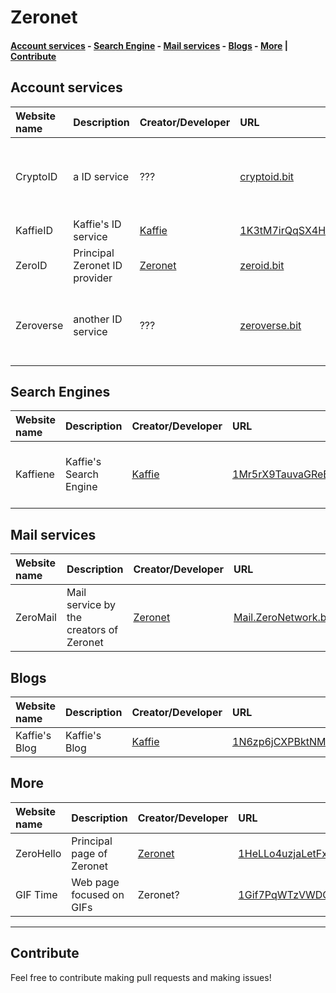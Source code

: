 # Zeronet
#### [Account services](#account-services) - [Search Engine](#search-engines) - [Mail services](#mail-services) - [Blogs](#blogs) - [More](#more) | [Contribute](#contribute)
## Account services
|Website name|Description|Creator/Developer|URL|Alert|
|:-|:-|:-|:-|:-|
|CryptoID|a ID service|???|[cryptoid.bit](http://localhost:43110/cryptoid.bit)|We don't know who made it|
|KaffieID|Kaffie's ID service|[Kaffie](http://localhost:43110/kaffie.bit)|[1K3tM7irQqSX4Hx3JvNgkimkQzY6jPtBfz](http://localhost:43110/1K3tM7irQqSX4Hx3JvNgkimkQzY6jPtBfz)||
|ZeroID|Principal Zeronet ID provider|[Zeronet](https://zeronet.io)|[zeroid.bit](http://localhost:43110/zeroid.bit)||
|Zeroverse|another ID service|???|[zeroverse.bit](http://localhost:43110/zeroverse.bit)|We don't know who made it|
## Search Engines
|Website name|Description|Creator/Developer|URL|Alert|
|:-|:-|:-|:-|:-|
|Kaffiene|Kaffie's Search Engine|[Kaffie](http://localhost:43110/kaffie.bit)|[1Mr5rX9TauvaGReB4RjCaE6D37FJQaY5Ba](http://localhost:43110/1Mr5rX9TauvaGReB4RjCaE6D37FJQaY5Ba)|Results could have porn websites|
## Mail services
|Website name|Description|Creator/Developer|URL|Alert|
|:-|:-|:-|:-|:-|
|ZeroMail|Mail service by the creators of Zeronet|[Zeronet](https://zeronet.io)|[Mail.ZeroNetwork.bit](http://localhost:43110/Mail.ZeroNetwork.bit)||
## Blogs
|Website name|Description|Creator/Developer|URL|Alert|
|:-|:-|:-|:-|:-|
|Kaffie's Blog|Kaffie's Blog|[Kaffie](http://localhost:43110/kaffie.bit)|[1N6zp6jCXPBktNMPfe7UJBpQGyfCq7k2M8](http://localhost:43110/1N6zp6jCXPBktNMPfe7UJBpQGyfCq7k2M8)||
## More
|Website name|Description|Creator/Developer|URL|Alert|
|:-|:-|:-|:-|:-|
|ZeroHello|Principal page of Zeronet|[Zeronet](https://zeronet.io)|[1HeLLo4uzjaLetFx6NH3PMwFP3qbRbTf3D](http://localhost:43110/1HeLLo4uzjaLetFx6NH3PMwFP3qbRbTf3D)||
|GIF Time|Web page focused on GIFs|Zeronet?|[1Gif7PqWTzVWDQ42Mo7np3zXmGAo3DXc7h](http://localhost:43110/1Gif7PqWTzVWDQ42Mo7np3zXmGAo3DXc7h)|Haves [NSFW](https://en.wikipedia.org/wiki/NSFW) section|

-----

## Contribute
Feel free to contribute making pull requests and making issues!

